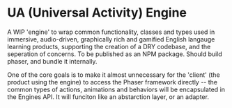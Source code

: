# UA (Universal Activity) Engine

A WIP 'engine' to wrap common functionality, classes and types used in immersive, audio-driven, graphically rich and gamified English langauge learning products, supporting the creation of a DRY codebase, and the seperation of concerns. To be published as an NPM package. Should build phaser, and bundle it internally.

One of the core goals is to make it almost unnecessary for the 'client' (the product using the engine) to access the Phaser framework directly -- the common types of actions, animations and behaviors will be encapsulated in the Engines API. It will funciton like an abstarction layer, or an adapter.

